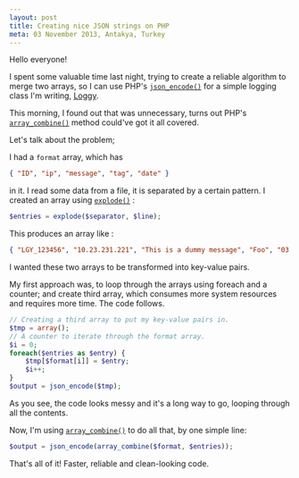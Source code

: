 ```yaml
---
layout: post
title: Creating nice JSON strings on PHP
meta: 03 November 2013, Antakya, Turkey
---
```


Hello everyone!

I spent some valuable time last night, trying to create a reliable algorithm to merge two arrays, so I can use PHP's [`json_encode()`](http://php.net/manual/en/function.json-encode.php) for a simple logging class I'm writing, [Loggy](https://github.com/seckin92/loggy).

This morning, I found out that was unnecessary, turns out PHP's [`array_combine()`](http://php.net/manual/en/function.array-combine.php) method could've got it all covered.

Let's talk about the problem;

I had a `format` array, which has

```json
{ "ID", "ip", "message", "tag", "date" }
```

in it. I read some data from a file, it is separated by a certain pattern. I created an array using [`explode()`](http://php.net/manual/en/function.explode.php) :

```php
$entries = explode($separator, $line);
```

This produces an array like :

```json
{ "LGY_123456", "10.23.231.221", "This is a dummy message", "Foo", "03.11.2013 12:11" }
```

I wanted these two arrays to be transformed into key-value pairs.

My first approach was, to loop through the arrays using foreach and a counter; and create third array, which consumes more system resources and requires more time. The code follows.

```php
// Creating a third array to put my key-value pairs in.
$tmp = array();
// A counter to iterate through the format array.
$i = 0;
foreach($entries as $entry) {
    $tmp[$format[i]] = $entry;
    $i++;
}
$output = json_encode($tmp);
```

As you see, the code looks messy and it's a long way to go, looping through all the contents.

Now, I'm using [`array_combine()`](http://php.net/manual/en/function.array-combine.php) to do all that, by one simple line:

```php
$output = json_encode(array_combine($format, $entries));
```

That's all of it! Faster, reliable and clean-looking code.